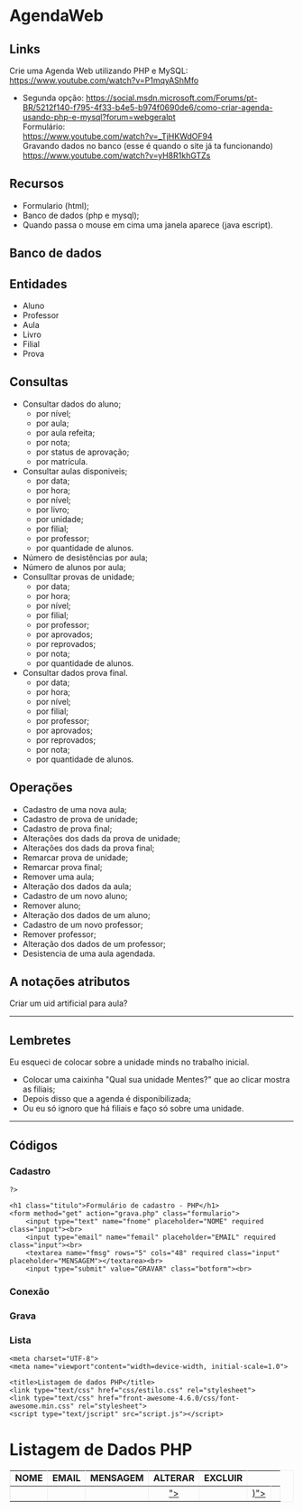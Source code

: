 # AgendaWeb
## Links
Crie uma Agenda Web utilizando PHP e MySQL: <br>
https://www.youtube.com/watch?v=P1mqyAShMfo <br>
* Segunda opção: https://social.msdn.microsoft.com/Forums/pt-BR/5212f140-f795-4f33-b4e5-b974f0690de6/como-criar-agenda-usando-php-e-mysql?forum=webgeralpt <br>
Formulário: <br>
https://www.youtube.com/watch?v=_TjHKWdOF94 <br>
Gravando dados no banco (esse é quando o site já ta funcionando) <br>
https://www.youtube.com/watch?v=yH8R1khGTZs

## Recursos
* Formulario (html);
* Banco de dados (php e mysql);
* Quando passa o mouse em cima uma janela aparece (java escript).

## Banco de dados
## Entidades
* Aluno
* Professor
* Aula
* Livro
* Filial
* Prova

## Consultas
* Consultar dados do aluno;
  * por nível;
  * por aula;
  * por aula refeita;
  * por nota;
  * por status de aprovação;
  * por matrícula.
* Consultar aulas disponiveis;
  * por data;
  * por hora;
  * por nível;
  * por livro;
  * por unidade;
  * por filial;
  * por professor;
  * por quantidade de alunos.
* Número de desistências por aula;
* Número de alunos por aula;
* Consulltar provas de unidade;
  * por data;
  * por hora;
  * por nível;
  * por filial;
  * por professor;
  * por aprovados;
  * por reprovados;
  * por nota;
  * por quantidade de alunos.
* Consultar dados prova final.
  * por data;
  * por hora;
  * por nível;
  * por filial;
  * por professor;
  * por aprovados;
  * por reprovados;
  * por nota;
  * por quantidade de alunos.

## Operações
* Cadastro de uma nova aula;
* Cadastro de prova de unidade;
* Cadastro de prova final;
* Alterações dos dads da prova de unidade;
* Alterações dos dads da prova final;
* Remarcar prova de unidade;
* Remarcar prova final;
* Remover uma aula;
* Alteração dos dados da aula;
* Cadastro de um novo aluno;
* Remover aluno;
* Alteração dos dados de um aluno;
* Cadastro de um novo professor;
* Remover professor;
* Alteração dos dados de um professor;
* Desistencia de uma aula agendada.

## A notações atributos
Criar um uid artificial para aula?

---

## Lembretes
Eu esqueci de colocar sobre a unidade minds no trabalho inicial.
  * Colocar uma caixinha "Qual sua unidade Mentes?" que ao clicar mostra as filiais;
  * Depois disso que a agenda é disponibilizada;
  * Ou eu só ignoro que há filiais e faço só sobre uma unidade.
  
---

## Códigos

### Cadastro

<!DOCTYPE html>
<html lang="en">
<head>
<meta charset="UTF-8">
<meta name="viewport"content="width=device-width, initial-scale="1.0">
<title>Mentes</title>
</head>
<body>
    <?php
        //Conxão com o banco
        $db = new PDO("mysql:host=localhost;dbname=mentes;charset=utf8","root","");
 
    ?>
</body>
<body>

    <h1 class="titulo">Formulário de cadastro - PHP</h1>
    <form method="get" action="grava.php" class="formulario">
        <input type="text" name="fnome" placeholder="NOME" required class="input"><br>
        <input type="email" name="femail" placeholder="EMAIL" required class="input"><br>
        <textarea name="fmsg" rows="5" cols="48" required class="input" placeholder="MENSAGEM"></textarea><br>
        <input type="submit" value="GRAVAR" class="botform"><br>

</body>        
</html>

### Conexão

<?php
    $conexao=myslqi_connect("localhost", "root", "", "mentes");
?>

### Grava

<?php
    include("conexao.php");

    $recnome=$_GET["fnome"];
    $recemail=$_GET["femail"];
    $recmsg=$_GET["fmsg"];

    mysqli_query($conexao, "insert into dados (nome, email, msg) values ("recnome", "recemail", "recmsg")");

    header("location:lista.php");
?>

### Lista

<!DOCTYPE html>
<html lang="en">
<head>

    <meta charset="UTF-8">
    <meta name="viewport"content="width=device-width, initial-scale=1.0">

    <title>Listagem de dados PHP</title>
    <link type="text/css" href="css/estilo.css" rel="stylesheet">
    <link type="text/css" href="front-awesome-4.6.0/css/font-awesome.min.css" rel="stylesheet">
    <script type="text/jscript" src="script.js"></script>

</head>
<body>
    <h1 class="titulo">Listagem de Dados PHP</h1>
    <table width="100%" border="1" bordercolor="#EEE" cellspacing="0" cellpadding="10">
        <tr>
            <td><strong>NOME</strong></td>
            <td><strong>EMAIL</strong></td>
            <td><strong>MENSAGEM</strong></td>
            <td width="10"><strong>ALTERAR</strong></td>
            <td width="10"><strong>EXCLUIR</strong></td>
        </tr>
        <?php
            include("conecta.php");
        $seleciona=mysqli_query($conexao, "select * from dados order by id desc");
            while ($campo=mysqli_fetch_array($seleciona)) {?>
                <tr>
                    <td><?$campo["nome"]?></td>
                    <td><?$campo["email"]?></td>
                    <td><?$campo["msg"]?></td>
                    <td align="center"><a href="editar.php?editaid=<?=$campo["id"]?>"><i class="fa fa-edit"></i></a><td>
                    <td align="center"><a href="#" onClick="verifica(<?$campo["id"]?>)"><i class="fa fa-trash"></i></a><td>
                </tr>
        <?php   }?>
    </table>
</body>


